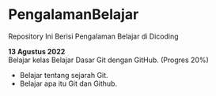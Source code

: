 # PengalamanBelajar
Repository Ini Berisi Pengalaman Belajar di Dicoding

**13 Agustus 2022**  
Belajar kelas Belajar Dasar Git dengan GitHub. (Progres 20%)
  * Belajar tentang sejarah Git.
  * Belajar apa itu Git dan Github.
